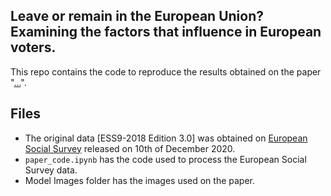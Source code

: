## Leave or remain in the European Union? Examining the factors that influence in European voters.

This repo contains the code to reproduce the results obtained on the paper "[...](https://arxiv.org/)".

## Files

- The original data [ESS9-2018 Edition 3.0] was obtained on [European Social Survey](https://www.europeansocialsurvey.org/) released on 10th of December 2020.
- ```paper_code.ipynb``` has the code used to process the European Social Survey data.
- Model Images folder has the images used on the paper.

<!--
## Cite

```
@misc{leandropessini,
      title={}, 
      author={Leandro Pessini},
      year={2021},
      eprint={},
      archivePrefix={arXiv},
      primaryClass={cs.LG}
}
```
-->